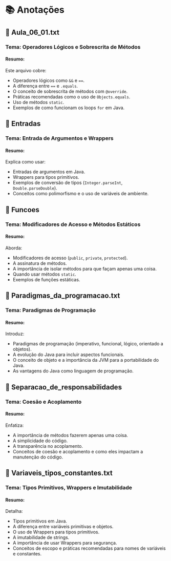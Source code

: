 # 📚 Anotações

## 📄 Aula_06_01.txt
### Tema: Operadores Lógicos e Sobrescrita de Métodos
#### Resumo:
Este arquivo cobre:
- Operadores lógicos como `&&` e `==`.
- A diferença entre `==` e `.equals`.
- O conceito de sobrescrita de métodos com `@override`.
- Práticas recomendadas como o uso de `Objects.equals`.
- Uso de métodos `static`.
- Exemplos de como funcionam os loops `for` em Java.

## 📄 Entradas
### Tema: Entrada de Argumentos e Wrappers
#### Resumo:
Explica como usar:
- Entradas de argumentos em Java.
- Wrappers para tipos primitivos.
- Exemplos de conversão de tipos (`Integer.parseInt`, `Double.parseDouble`).
- Conceitos como polimorfismo e o uso de variáveis de ambiente.

## 📄 Funcoes
### Tema: Modificadores de Acesso e Métodos Estáticos
#### Resumo:
Aborda:
- Modificadores de acesso (`public`, `private`, `protected`).
- A assinatura de métodos.
- A importância de isolar métodos para que façam apenas uma coisa.
- Quando usar métodos `static`.
- Exemplos de funções estáticas.

## 📄 Paradigmas_da_programacao.txt
### Tema: Paradigmas de Programação
#### Resumo:
Introduz:
- Paradigmas de programação (imperativo, funcional, lógico, orientado a objetos).
- A evolução do Java para incluir aspectos funcionais.
- O conceito de objeto e a importância da JVM para a portabilidade do Java.
- As vantagens do Java como linguagem de programação.

## 📄 Separacao_de_responsabilidades
### Tema: Coesão e Acoplamento
#### Resumo:
Enfatiza:
- A importância de métodos fazerem apenas uma coisa.
- A simplicidade do código.
- A transparência no acoplamento.
- Conceitos de coesão e acoplamento e como eles impactam a manutenção do código.

## 📄 Variaveis_tipos_constantes.txt
### Tema: Tipos Primitivos, Wrappers e Imutabilidade
#### Resumo:
Detalha:
- Tipos primitivos em Java.
- A diferença entre variáveis primitivas e objetos.
- O uso de Wrappers para tipos primitivos.
- A imutabilidade de strings.
- A importância de usar Wrappers para segurança.
- Conceitos de escopo e práticas recomendadas para nomes de variáveis e constantes.
